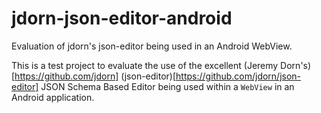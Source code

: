 # jdorn-json-editor-android
Evaluation of jdorn's json-editor being used in an Android WebView.

This is a test project to evaluate the use of the excellent (Jeremy Dorn's)[https://github.com/jdorn] (json-editor)[https://github.com/jdorn/json-editor] JSON Schema Based Editor being used within a `WebView` in an Android application.
